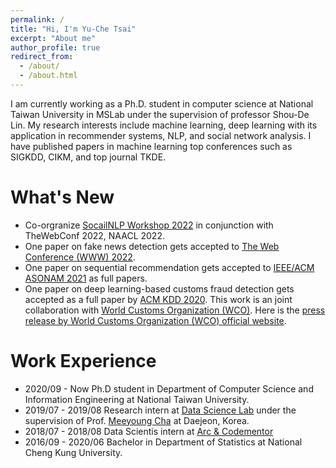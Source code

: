 ```yaml
---
permalink: /
title: "Hi, I'm Yu-Che Tsai"
excerpt: "About me"
author_profile: true
redirect_from: 
  - /about/
  - /about.html
---
```


I am currently working as a Ph.D. student in computer science at National Taiwan University in MSLab under the supervision of professor Shou-De Lin.
My research interests include machine learning, deep learning with its application in recommender systems, NLP, and social network analysis. I have published papers in machine learning top conferences such as SIGKDD, CIKM, and top journal TKDE.


What's New
======
* Co-orgranize [SocailNLP Workshop 2022](https://sites.google.com/view/socialnlp2022/) in conjunction with TheWebConf 2022,  NAACL 2022.
* One paper on fake news detection gets accepted to [The Web Conference (WWW) 2022](https://www2022.thewebconf.org/).
* One paper on sequential recommendation gets accepted to [IEEE/ACM ASONAM 2021](https://asonam.cpsc.ucalgary.ca/2021/) as full papers.
* One paper on deep learning-based customs fraud detection gets accepted as a full paper by [ACM KDD 2020](https://www.kdd.org/kdd2020/). This work is an joint collaboration with [World Customs Organization (WCO)](http://www.wcoomd.org/). Here is the [press release by World Customs Organization (WCO) official website](http://www.wcoomd.org/en/media/newsroom/2020/may/wco-bacuda-experts-develop-and-share-a-neural-network-model.aspx).

Work Experience
======
* 2020/09 - Now Ph.D student in Department of Computer Science and Information Engineering at National Taiwan University.
* 2019/07 - 2019/08 Research intern at [Data Science Lab](https://ds.ibs.re.kr/) under the supervision of Prof. [Meeyoung Cha](https://cs.kaist.ac.kr/people/view?idx=418&kind=faculty&menu=160) at Daejeon, Korea.
* 2018/07 - 2018/08 Data Scientis intern at [Arc & Codementor](https://www.codementor.io/)
* 2016/09 - 2020/06 Bachelor in Department of Statistics at National Cheng Kung University.


<!-- For more info -->
<!-- ------ -->
<!-- More info about configuring academicpages can be found in [the guide](https://academicpages.github.io/markdown/). The [guides for the Minimal Mistakes theme](https://mmistakes.github.io/minimal-mistakes/docs/configuration/) (which this theme was forked from) might also be helpful. -->
